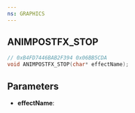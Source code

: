 ```yaml
---
ns: GRAPHICS
---
```

## ANIMPOSTFX_STOP

```c
// 0xB4FD7446BAB2F394 0x06BB5CDA
void ANIMPOSTFX_STOP(char* effectName);
```

## Parameters
* **effectName**:
